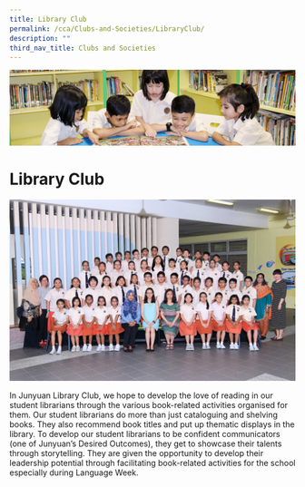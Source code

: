 ```yaml
---
title: Library Club
permalink: /cca/Clubs-and-Societies/LibraryClub/
description: ""
third_nav_title: Clubs and Societies
---
```

![](/images/banner.gif)

Library Club
============

![](/images/LIBRARY%20&%20DRAMA%20CLUB_0263%20FORMAL.jpeg)

In Junyuan Library Club, we hope to develop the love of reading in our student librarians through the various book-related activities organised for them. Our student librarians do more than just cataloguing and shelving books. They also recommend book titles and put up thematic displays in the library. To develop our student librarians to be confident communicators (one of Junyuan’s Desired Outcomes), they get to showcase their talents through storytelling. They are given the opportunity to develop their leadership potential through facilitating book-related activities for the school especially during Language Week.